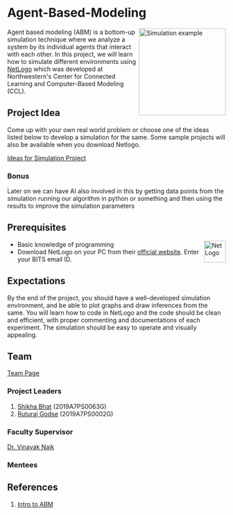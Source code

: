 # Agent-Based-Modeling

<img align = "right" src="https://user-images.githubusercontent.com/68149849/182371383-944c7a5f-fe83-48a1-8421-661c08b402fa.png" align="center" alt="Simulation example" width="200"/>

Agent based modeling (ABM) is a bottom-up simulation technique where we analyze a system by its individual agents that interact with each other. In this project, we will learn how to simulate different environments using [NetLogo](https://ccl.northwestern.edu/netlogo/) which was developed at Northwestern's Center for Connected Learning and Computer-Based Modeling (CCL).


## Project Idea
Come up with your own real world problem or choose one of the ideas listed below to develop a simulation for the same. Some sample projects will also be available when you download Netlogo.

[Ideas for Simulation Project](https://ccl.northwestern.edu/courses/mam2005/Ideas_for_models.htm)

### Bonus
Later on we can have AI also involved in this by getting data points from the simulation running our algorithm in python or something and then using the results to improve the simulation parameters

## Prerequisites

<img align = "right" src="https://user-images.githubusercontent.com/68149849/182371871-ca5654ab-83bb-41eb-ad77-d918da70b14a.png" alt="NetLogo" width="50"/>

- Basic knowledge of programming
- Download NetLogo on your PC from their [official website](http://ccl.northwestern.edu/netlogo/download.shtml). Enter your BITS email ID. 

## Expectations
By the end of the project, you should have a well-developed simulation environment, and be able to plot graphs and draw inferences from the same. You will learn how to code in NetLogo and the code should be clean and efficient, with proper commenting and documentations of each experiment. The simulation should be easy to operate and visually appealing.


## Team

[Team Page](https://github.com/orgs/ASCII-Mentorships/teams/agent-based-modeling)

### Project Leaders
1. [Shikha Bhat](https://github.com/shikha-16) (2019A7PS0063G)
2. [Ruturaj Godse](https://github.com/Ruturaj-Godse) (2019A7PS0002G)

### Faculty Supervisor
[Dr. Vinayak Naik](https://github.com/vinayaksn)

### Mentees


## References
1. [Intro to ABM](https://towardsdatascience.com/intro-to-agent-based-modeling-3eea6a070b72)
